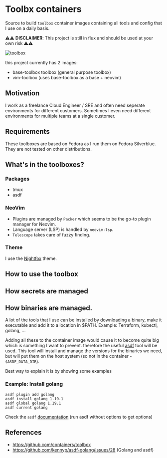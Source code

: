 # Toolbx containers
Source to build `toolbox` container images containing all tools and config that I use on a daily basis.

⚠️⚠️ __DISCLAIMER__: This project is still in flux and should be used at your own risk ⚠️⚠️

![toolbox](https://w7.pngwing.com/pngs/844/934/png-transparent-car-icon-toolbox-miscellaneous-brown-text-thumbnail.png)

this project currently has 2 images:

- base-toolbox toolbox (general purpose toolbox)
- vim-toolbox (uses base-toolbox as a base + neovim)

## Motivation
I work as a freelance Cloud Engineer / SRE and often need seperate environments
for different customers. Sometimes I even need different environments for
multiple teams at a single customer.

## Requirements
These toolboxes are based on Fedora as I run them on Fedora Silverblue. They are not tested on
other distributions.

## What's in the toolboxes?
### Packages
- tmux
- asdf

### NeoVim
- Plugins are managed by `Packer` which seems to be the go-to plugin manager for Neovim.
- Language server (LSP) is handled by `neovim-lsp`.
- `Telescope` takes care of fuzzy finding.

### Theme
I use the [Nightfox](https://github.com/EdenEast/nightfox.nvim) theme.

## How to use the toolbox
<TBD>


## How secrets are managed
<TBD>


## How binaries are managed.
A lot of the tools that I use can be installed by downloading a binary, make it
executable and add it to a location in $PATH. Example: Terraform, kubectl,
golang, ...

Adding all these to the container image would cause it to become quite big
which is something I want to prevent. therefore the useful
[asdf]([https://github.com/asdf-vm/asdf) tool will be used. This tool will
install and manage the versions for the binaries we need, but will put them on
the host system (so not in the container - `$ASDF_DATA_DIR`). 

Best way to explain it is by showing some examples

### Example: Install golang
```
asdf plugin add golang
asdf install golang 1.19.1
asdf global golang 1.19.1
asdf current golang
```
Check the `asdf` [documentation](https://asdf-vm.com/guide/getting-started.html) (run asdf without options to get options)


## References
- https://github.com/containers/toolbox
- https://github.com/kennyp/asdf-golang/issues/28 (Golang and asdf)
